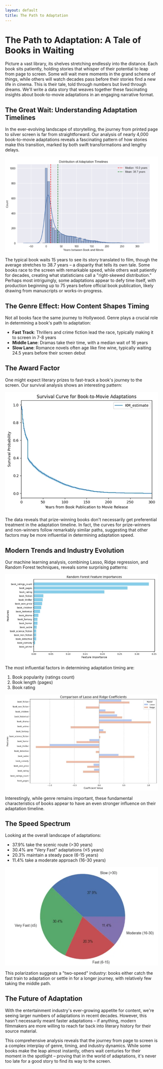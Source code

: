 ```yaml
---
layout: default
title: The Path to Adaptation
---
```


# The Path to Adaptation: A Tale of Books in Waiting

Picture a vast library, its shelves stretching endlessly into the distance. Each book sits patiently, holding stories that whisper of their potential to leap from page to screen. Some will wait mere moments in the grand scheme of things, while others will watch decades pass before their stories find a new life in cinema. This is their tale, told through numbers but lived through dreams.
We'll write a data story that weaves together these fascinating insights about book-to-movie adaptations in an engaging narrative format.

## The Great Wait: Understanding Adaptation Timelines

In the ever-evolving landscape of storytelling, the journey from printed page to silver screen is far from straightforward. Our analysis of nearly 4,000 book-to-movie adaptations reveals a fascinating pattern of how stories make this transition, marked by both swift transformations and lengthy delays.

![Distribution of Adaptation Timelines](/assets/img/timeline.png)

The typical book waits 15 years to see its story translated to film, though the average stretches to 38.7 years – a disparity that tells its own tale. Some books race to the screen with remarkable speed, while others wait patiently for decades, creating what statisticians call a "right-skewed distribution." Perhaps most intriguingly, some adaptations appear to defy time itself, with production beginning up to 75 years before official book publication, likely drawing from manuscripts or works-in-progress.

## The Genre Effect: How Content Shapes Timing

Not all books face the same journey to Hollywood. Genre plays a crucial role in determining a book's path to adaptation:

- **Fast Track**: Thrillers and crime fiction lead the race, typically making it to screen in 7-8 years
- **Middle Lane**: Dramas take their time, with a median wait of 16 years
- **Slow Lane**: Romance novels often age like fine wine, typically waiting 24.5 years before their screen debut


## The Award Factor

One might expect literary prizes to fast-track a book's journey to the screen. Our survival analysis shows an interesting pattern:

![Survival Analysis by Prize Status](/assets/img/survival-curve.png)

The data reveals that prize-winning books don't necessarily get preferential treatment in the adaptation timeline. In fact, the curves for prize-winners and non-winners follow remarkably similar paths, suggesting that other factors may be more influential in determining adaptation speed.

## Modern Trends and Industry Evolution

Our machine learning analysis, combining Lasso, Ridge regression, and Random Forest techniques, reveals some surprising patterns:

![Feature Importance in Adaptation Timing](/assets/img/feature_imp.png)

The most influential factors in determining adaptation timing are:
1. Book popularity (ratings count)
2. Book length (pages)
3. Book rating

![Comparison of Model Coefficients](/assets/img/lasso_ridge.png )

Interestingly, while genre remains important, these fundamental characteristics of books appear to have an even stronger influence on their adaptation timeline.

## The Speed Spectrum

Looking at the overall landscape of adaptations:
- 37.9% take the scenic route (>30 years)
- 30.4% are "Very Fast" adaptations (≤5 years)
- 20.3% maintain a steady pace (6-15 years)
- 11.4% take a moderate approach (16-30 years)

![Distribution of adaptation timing](/assets/img/piechart.png)

This polarization suggests a "two-speed" industry: books either catch the fast train to adaptation or settle in for a longer journey, with relatively few taking the middle path.

## The Future of Adaptation

With the entertainment industry's ever-growing appetite for content, we're seeing larger numbers of adaptations in recent decades. However, this hasn't necessarily meant faster adaptations – if anything, modern filmmakers are more willing to reach far back into literary history for their source material.

This comprehensive analysis reveals that the journey from page to screen is a complex interplay of genre, timing, and industry dynamics. While some books make the leap almost instantly, others wait centuries for their moment in the spotlight – proving that in the world of adaptations, it's never too late for a good story to find its way to the screen.